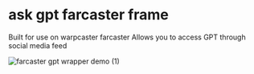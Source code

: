# ask gpt farcaster frame

Built for use on warpcaster farcaster
Allows you to access GPT through social media feed

![farcaster gpt wrapper demo (1)](https://github.com/shreybirmiwal/ask-gpt-frame/assets/67839663/133a304c-5069-45fe-920c-b5f9842c16ca)
